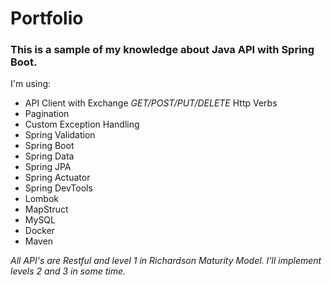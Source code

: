 # Portfolio

### This is a sample of my knowledge about Java API with Spring Boot.

I'm using:
 * API Client with Exchange _GET/POST/PUT/DELETE_ Http Verbs
 * Pagination
 * Custom Exception Handling
 * Spring Validation
 * Spring Boot
 * Spring Data
 * Spring JPA
 * Spring Actuator
 * Spring DevTools
 * Lombok
 * MapStruct
 * MySQL
 * Docker
 * Maven
 
 _All API's are Restful and level 1 in Richardson Maturity Model. I'll implement levels 2 and 3 in some time._
 
 
 
